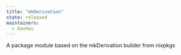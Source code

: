 ```yaml
---
title: "mkDerivation"
state: released
maintainers:
  - DavHau
---
```


A package module based on the mkDerivation builder from nixpkgs
